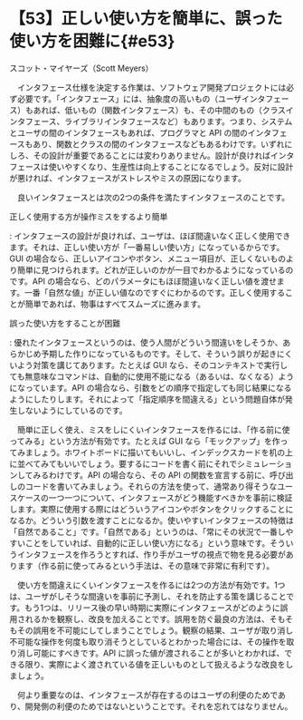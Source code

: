 # 【53】正しい使い方を簡単に、誤った使い方を困難に{#e53}

<div class="author">スコット・マイヤーズ（Scott Meyers）</div>

　インタフェース仕様を決定する作業は、ソフトウェア開発プロジェクトには必ず必要です。「インタフェース」には、抽象度の高いもの（ユーザインタフェース）もあれば、低いもの（関数インタフェース）も、その中間のもの（クラスインタフェース、ライブラリインタフェースなど）もあります。つまり、システムとユーザの間のインタフェースもあれば、プログラマと API の間のインタフェースもあり、関数とクラスの間のインタフェースなどもあるわけです。いずれにしろ、その設計が重要であることには変わりありません。設計が良ければインタフェースは使いやすくなり、生産性は向上することになるでしょう。反対に設計が悪ければ、インタフェースがストレスやミスの原因になります。

　良いインタフェースとは次の2つの条件を満たすインタフェースのことです。

正しく使用する方が操作ミスをするより簡単

  : インタフェースの設計が良ければ、ユーザは、ほぼ間違いなく正しく使用できます。それは、正しい使い方が「一番易しい使い方」になっているからです。GUI の場合なら、正しいアイコンやボタン、メニュー項目が、正しくないものより簡単に見つけられます。どれが正しいのかが一目でわかるようになっているのです。API の場合なら、どのパラメータにもほぼ間違いなく正しい値を渡せます。一番「自然な値」が正しい値なのですぐにわかるのです。正しく使用することが簡単であれば、物事はすべてスムーズに進みます。

誤った使い方をすることが困難

  : 優れたインタフェースというのは、使う人間がどういう間違いをしそうか、あらかじめ予期した作りになっているものです。そして、そういう誤りが起きにくいよう対策を講じてあります。たとえば GUI なら、そのコンテキストで実行しても無意味なコマンドは、自動的に使用不能になる（あるいは、なくなる）ようになっています。API の場合なら、引数をどの順序で指定しても同じ結果になるようにしたりします。それによって「指定順序を間違える」という問題自体が発生しないようにしているのです。

　簡単に正しく使え、ミスをしにくいインタフェースを作るには、「作る前に使ってみる」という方法が有効です。たとえば GUI なら「モックアップ」を作ってみましょう。ホワイトボードに描いてもいいし、インデックスカードを机の上に並べてみてもいいでしょう。要するにコードを書く前にそれでシミュレーションしてみるわけです。API の場合なら、その API の関数を宣言する前に、呼び出しのコードを書いてみましょう。それらの方法を使って、通常あり得そうなユースケースの一つ一つについて、インタフェースがどう機能すべきかを事前に検証します。実際に使用する際にはどういうアイコンやボタンをクリックすることになるか。どういう引数を渡すことになるか。使いやすいインタフェースの特徴は「自然であること」です。「自然である」というのは、「常にその状況で一番しやすいことをしていれば、自動的に正しい使い方になる」という意味です。そういうインタフェースを作ろうとすれば、作り手がユーザの視点で物を見る必要があります（作る前に使ってみるという手法は、その意味で非常に有利です）。

　使い方を間違えにくいインタフェースを作るには2つの方法が有効です。1つは、ユーザがしそうな間違いを事前に予測し、それを防止する策を講じることです。もう1つは、リリース後の早い時期に実際にインタフェースがどのように誤用されるかを観察し、改良を加えることです。誤用を防ぐ最良の方法は、そもそもその誤用を不可能にしてしまうことでしょう。観察の結果、ユーザが取り消し不可能な操作を何度も取り消そうとしているとわかった場合には、その操作を取り消し可能にすべきです。API に誤った値が渡されることが多いとわかれば、できる限り、実際によく渡されている値を正しいものとして扱えるような改良をしましょう。

　何より重要なのは、インタフェースが存在するのはユーザの利便のためであり、開発側の利便のためではないということです。それを忘れてはなりません。
